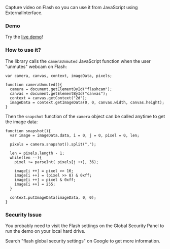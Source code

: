 Capture video on Flash so you can use it from JavaScript using ExternalInterface.

### Demo ###

Try the [live demo](http://www.inmensia.com/files/flashcam/demo/demo.html)!

### How to use it? ###

The library calls the `cameraUnmuted` JavaScript function when the user "unmutes" webcam on Flash:

```
var camera, canvas, context, imageData, pixels;

function cameraUnmuted(){
  camera = document.getElementById("flashcam");
  canvas = document.getElementById("canvas");
  context = canvas.getContext("2d");
  imageData = context.getImageData(0, 0, canvas.width, canvas.height);
}
```

Then the `snapshot` function of the `camera` object can be called anytime to get the image data:

```
function snapshot(){
  var image = imageData.data, i = 0, j = 0, pixel = 0, len;

  pixels = camera.snapshot().split(",");

  len = pixels.length - 1;
  while(len --){
    pixel += parseInt( pixels[j ++], 36);

    image[i ++] = pixel >> 16;
    image[i ++] = (pixel >> 8) & 0xff;
    image[i ++] = pixel & 0xff;
    image[i ++] = 255;
  }

  context.putImageData(imageData, 0, 0);
}
```

### Security Issue ###

You probably need to visit the Flash settings on the Global Security Panel to run the demo on your local hard drive.

Search "flash global security settings" on Google to get more information.
